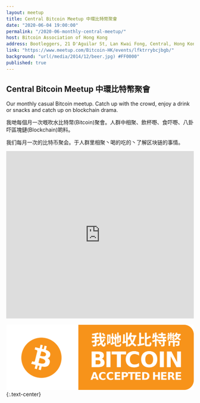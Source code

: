 ```yaml
---
layout: meetup
title: Central Bitcoin Meetup 中環比特幣聚會
date: "2020-06-04 19:00:00"
permalink: "/2020-06-monthly-central-meetup/"
host: Bitcoin Association of Hong Kong
address: Bootleggers, 21 D'Aguilar St, Lan Kwai Fong, Central, Hong Kong
link: "https://www.meetup.com/Bitcoin-HK/events/lfktrrybcjbgb/"
background: "url(/media/2014/12/beer.jpg) #FF0000"
published: true
---
```


## Central Bitcoin Meetup 中環比特幣聚會

Our monthly casual Bitcoin meetup. Catch up with the crowd, enjoy a drink or snacks and catch up on blockchain drama.

我哋每個月一次嘅吹水比特幣(Bitcoin)聚會。人群中相聚、飲杯嘢、食吓嘢、八卦吓區塊鏈(Blockchain)啲料。

我们每月一次的比特币聚会。于人群里相聚丶喝的吃的丶了解区块链的事情。

<iframe src="https://www.google.com/maps/embed?pb=!1m18!1m12!1m3!1d3691.9143813991827!2d114.15326731495443!3d22.28123288533352!2m3!1f0!2f0!3f0!3m2!1i1024!2i768!4f13.1!3m3!1m2!1s0x340401e643303b33%3A0x55b3eeb92b1d0cf4!2sBootleggers%20Hong%20Kong!5e0!3m2!1sen!2shk!4v1591251617632!5m2!1sen!2shk" width="100%" height="450" frameborder="0" style="border:0;" allowfullscreen="" aria-hidden="false" tabindex="0"></iframe>

![Bitcoin Accepted Here](/media/2017/01/accepted.png)
{:.text-center}
